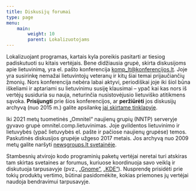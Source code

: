 ```yaml
---
title: Diskusijų forumai
type: page
menu:
    main:
        weight: 10
        parent: Lokalizuotojams
---
```


Lokalizuojant programas, kartais kyla poreikis pasitarti ar tiesiog padiskutuoti su kitais vertėjais. Bene didžiausia
grupė, skirta diskusijoms apie lietuvinimą, yra el. pašto
konferencija [komp_lt@konferencijos.lt](mailto:komp_lt@konferencijos.lt). Joje yra susirinkę nemažai lietuvintojų
veteranų ir kitų šiai temai prijaučiančių žmonių. Nors konferencija nebėra labai aktyvi, periodiškai joje iki šiol būna
iškeliami ir aptariami su lietuvinimu susiję klausimai – ypač kai kas nors iš vertėjų susiduria su nauja, neturinčia
nusistovėjusio lietuviško atitikmens sąvoka. **Prisijungti** prie šios konferencijos, ar **peržiūrėti** jos diskusijų
archyvą (nuo 2015 m.) galite apsilankę [jai skirtame tinklapyje](http://www.konferencijos.lt/mailman/listinfo/komp_lt).

Iki 2021 metų tuometinės „Omnitel“ naujienų grupių (NNTP) serveryje gyvavo grupė omnitel.comp.lietuvinimas. Joje
gvildentos lietuvinimo ir lietuvybės (ypač lietuvybės el. pašte ir pačiose naujienų grupėse) temos. Paskutinės
diskusijos grupėje užgeso 2017 metais.
Jos archyvą nuo 2009 metų galite naršyti [newsgroups.lt svetainėje](https://www.newsgroups.lt/comp.lietuvinimas).

Stambesnių atvirojo kodo programinių paketų vertėjai neretai turi atskiras tam skirtas svetaines ar forumus, kuriuose
koordinuoja savo veiklą ir diskutuoja tarpusavyje (pvz., [„Gnome“](http://l10n.gnome.org/languages/lt),
[„KDE“](https://kde.akl.lt/bendravimas.html)). Nusprendę prisidėti prie tokių produktų vertimo, būtinai pasidomėkite,
kokias priemones jų vertėjai naudoja bendravimui tarpusavyje.
